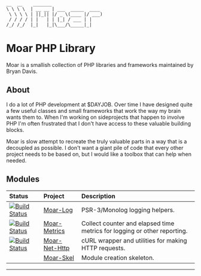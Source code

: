     __  __    _______
    \ \ \ \  | __ __ | ___  _____  ____
     \ \ \ \ | ||_|| |/ _ \(____ |/ ___)
     / / / / | |   | | |_| / ___ | |
    /_/ /_/  |_|   |_|\___/\_____|_|

Moar PHP Library
================

Moar is a smallish collection of PHP libraries and frameworks maintained by
Bryan Davis.

About
-----
I do a lot of PHP development at $DAYJOB. Over time I have designed quite
a few useful classes and small frameworks that work the way my brain wants
them to. When I'm working on sideprojects that happen to involve PHP I'm often
frustrated that I don't have access to these valuable building blocks.

Moar is slow attempt to recreate the truly valuable parts in a way that is
a decoupled as possible. I don't want a giant pile of code that every other
project needs to be based on, but I would like a toolbox that can help when
needed.

Modules
-------

| Status | Project | Description |
| :----- | :------ | :---------- |
| [![Build Status][Moar-Log_ci-status]][Moar-Log_ci-home] | [Moar-Log][] | PSR-3/Monolog logging helpers. |
| [![Build Status][Moar-Metrics_ci-status]][Moar-Metrics_ci-home] | [Moar-Metrics][] | Collect counter and elapsed time metrics for logging or other reporting. |
| [![Build Status][Moar-Net-Http_ci-status]][Moar-Net-Http_ci-home] | [Moar-Net-Http][] | cURL wrapper and utilities for making HTTP requests. |
| | [Moar-Skel][] | Module creation skeleton. |


---
[Moar-Log]: https://github.com/bd808/moar-log
[Moar-Log_ci-home]: https://travis-ci.org/bd808/moar-log
[Moar-Log_ci-status]: https://travis-ci.org/bd808/moar-log.png
[Moar-Metrics]: https://github.com/bd808/moar-metrics
[Moar-Metrics_ci-home]: https://travis-ci.org/bd808/moar-metrics
[Moar-Metrics_ci-status]: https://travis-ci.org/bd808/moar-metrics.png
[Moar-Net-Http]: https://github.com/bd808/moar-net-http
[Moar-Net-Http_ci-home]: https://travis-ci.org/bd808/moar-net-http
[Moar-Net-Http_ci-status]: https://travis-ci.org/bd808/moar-net-http.png
[Moar-Skel]: https://github.com/bd808/moar-skel

